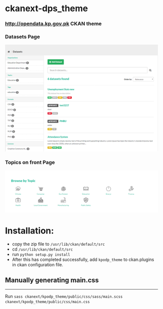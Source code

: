 # ckanext-dps_theme

### http://opendata.kp.gov.pk CKAN theme


### Datasets Page
![](./kpodp-datasets.PNG)

### Topics on front Page
![](./kpodp-topics.PNG)

# Installation:
- copy the zip file to `/usr/lib/ckan/default/src`
- cd `/usr/lib/ckan/default/src`
- run ``` python setup.py install ```
- After this has completed successfully, add `kpodp_theme` to ckan.plugins in ckan configuration file.

## Manually generating main.css
----------------------------

Run `sass ckanext/kpodp_theme/public/css/sass/main.scss ckanext/kpodp_theme/public/css/main.css`
